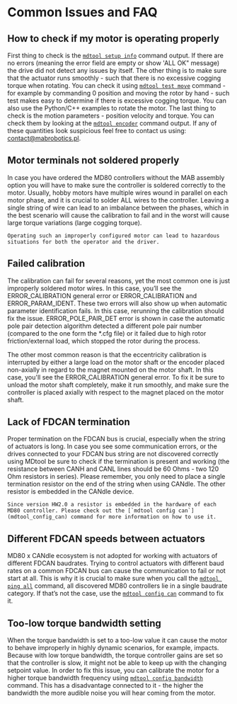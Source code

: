# Common Issues and FAQ

## How to check if my motor is operating properly

First thing to check is the [`mdtool setup info`](mdtool_setup_info) command output. If there are no errors (meaning the error field are empty or show 'ALL OK" message) the drive did not detect any issues by itself. The other thing is to make sure that the actuator runs smoothly - such that there is no excessive cogging torque when rotating. You can check it using [`mdtool test move`](mdtool_test_move) command - for example by commanding 0 position and moving the rotor by hand - such test makes easy to determine if there is excessive cogging torque. You can also use the Python/C++ examples to rotate the motor. The last thing to check is the motion parameters - position velocity and torque. You can check them by looking at the [`mdtool encoder`](mdtool_encoder) command output. If any of these quantities look suspicious feel free to contact us using: [contact@mabrobotics.pl](https://www.mabrobotics.pl/contact).

## Motor terminals not soldered properly

In case you have ordered the MD80 controllers without the MAB assembly option you will have to make sure the controller is soldered correctly to the motor. Usually, hobby motors have multiple wires wound in parallel on each motor phase, and it is crucial to solder ALL wires to the controller. Leaving a single string of wire can lead to an imbalance between the phases, which in the best scenario will cause the calibration to fail and in the worst will cause large torque variations (large cogging torque). 

```{warning}
Operating such an improperly configured motor can lead to hazardous situations for both the operator and the driver. 
```

##  Failed calibration

The calibration can fail for several reasons, yet the most common one is just improperly soldered motor wires. In this case, you’ll see the ERROR_CALIBRATION general error or ERROR_CALIBRATION and ERROR_PARAM_IDENT. These two errors will also show up when automatic parameter identification fails. In this case, rerunning the calibration should fix the issue. ERROR_POLE_PAIR_DET error is shown in case the automatic pole pair detection algorithm detected a different pole pair number (compared to the one form the *.cfg file) or it failed due to high rotor friction/external load, which stopped the rotor during the process. 

The other most common reason is that the eccentricity calibration is interrupted by either a large load on the motor shaft or the encoder placed non-axially in regard to the magnet mounted on the motor shaft. In this case, you'll see the ERROR_CALIBRATION general error. To fix it be sure to unload the motor shaft completely, make it run smoothly, and make sure the controller is placed axially with respect to the magnet placed on the motor shaft. 

##  Lack of FDCAN termination

Proper termination on the FDCAN bus is crucial, especially when the string of actuators is long. In case you see some communication errors, or the drives connected to your FDCAN bus string are not discovered correctly using MDtool be sure to check if the termination is present and working (the resistance between CANH and CANL lines should be 60 Ohms - two 120 Ohm resistors in series). Please remember, you only need to place a single termination resistor on the end of the string when using CANdle. The other resistor is embedded in the CANdle device. 

```{hint}
Since version HW2.0 a resistor is embedded in the hardware of each MD80 controller. Please check out the [`mdtool config can`](mdtool_config_can) command for more information on how to use it.
```

##  Different FDCAN speeds between actuators

MD80 x CANdle ecosystem is not adopted for working with actuators of different FDCAN baudrates. Trying to control actuators with different baud rates on a common FDCAN bus can cause the communication to fail or not start at all. This is why it is crucial to make sure when you call the [`mdtool ping all`](mdtool_ping) command, all discovered MD80 controllers lie in a single baudrate category. If that’s not the case, use the [`mdtool config can`](mdtool_config_can) command to fix it. 

##  Too-low torque bandwidth setting

When the torque bandwidth is set to a too-low value it can cause the motor to behave improperly in highly dynamic scenarios, for example, impacts. Because with low torque bandwidth, the torque controller gains are set so that the controller is slow, it might not be able to keep up with the changing setpoint value. In order to fix this issue, you can calibrate the motor for a higher torque bandwidth frequency using [`mdtool config bandwidth`](mdtool_config_bandwidth) command. This has a disadvantage connected to it - the higher the bandwidth the more audible noise you will hear coming from the motor.
